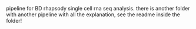 pipeline for BD rhapsody single cell rna seq analysis. there is another folder with another pipeline with all the explanation, see the readme inside the folder!
